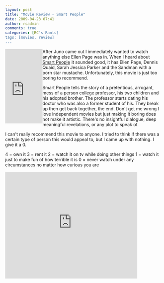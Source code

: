 ```yaml
---
layout: post
title: "Movie Review - Smart People"
date: 2009-04-23 07:41
author: rcadmin
comments: true
categories: [RC's Rants]
tags: [movies, review]
---
```

<iframe src="http://rcm.amazon.com/e/cm?t=bitsmack-20&o=1&p=8&l=as1&asins=B0019XZDZO&md=10FE9736YVPPT7A0FBG2&fc1=000000&IS2=1&lt1=_blank&m=amazon&lc1=0000FF&bc1=000000&bg1=FFFFFF&f=ifr" style="width:120px;height:240px;" scrolling="no" marginwidth="0" marginheight="0" frameborder="0" align="left"></iframe>After Juno came out I immediately wanted to watch anything else Ellen Page was in. When I heard about <a href="http://www.amazon.com/gp/product/B0019XZDZO?ie=UTF8&tag=bitsmack-20&linkCode=as2&camp=1789&creative=390957&creativeASIN=B0019XZDZO">Smart People</a><img src="http://www.assoc-amazon.com/e/ir?t=bitsmack-20&l=as2&o=1&a=B0019XZDZO" width="1" height="1" border="0" alt="" style="border:none !important; margin:0px !important;" /> it sounded good, it has Ellen Page, Dennis Quaid, Sarah Jessica Parker and the Sandman with a porn star mustache. Unfortunately, this movie is just too boring to recommend. 

Smart People tells the story of a pretentious, arrogant, mess of a person college professor, his two children and his adopted brother. The professor starts dating his doctor who was also a former student of his. They break up then get back together, the end. Don't get me wrong I love independent movies but just making it boring does not make it artistic. There's no insightful dialogue, deep meaningful revelations, or any plot to speak of. 

I can't really recommend this movie to anyone. I tried to think if there was a certain type of person this would appeal to, but I came up with nothing. I give it a 0. 

4 = own it
3 = rent it
2 = watch it on tv while doing other things
1 = watch it just to make fun of how terrible it is
0 = never watch under any circumstances no matter how curious you are

<object width="425" height="344"><param name="movie" value="http://www.youtube.com/v/be0bBWnUrnY&hl=en&fs=1"></param><param name="allowFullScreen" value="true"></param><param name="allowscriptaccess" value="always"></param><embed src="http://www.youtube.com/v/be0bBWnUrnY&hl=en&fs=1" type="application/x-shockwave-flash" allowscriptaccess="always" allowfullscreen="true" width="425" height="344"></embed></object>
